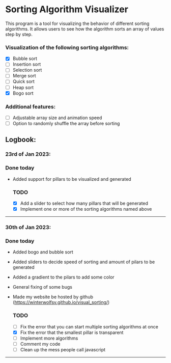 # Sorting Algorithm Visualizer

This program is a tool for visualizing the behavior of different sorting algorithms. It allows users to see how the
algorithm sorts an array of values step by step.

### Visualization of the following sorting algorithms:

- [X] Bubble sort
- [ ] Insertion sort
- [ ] Selection sort
- [ ] Merge sort
- [ ] Quick sort
- [ ] Heap sort
- [X] Bogo sort

### Additional features:

- [ ] Adjustable array size and animation speed
- [ ] Option to randomly shuffle the array before sorting

## Logbook:

### 23rd of Jan 2023:

### Done today

- Added support for pillars to be visualized and generated
  ### TODO

    - [X] Add a slider to select how many pillars that will be generated
    - [X] Implement one or more of the sorting algorithms named above

---

### 30th of Jan 2023:

### Done today

- Added bogo and bubble sort
- Added sliders to decide speed of sorting and amount of pilars to be generated
- Added a gradient to the pilars to add some color
- General fixing of some bugs
- Made my website be hosted by github (https://winterwolfsv.github.io/visual_sorting/)

  ### TODO

    - [ ] Fix the error that you can start multiple sorting algorithms at once
    - [X] Fix the error that the smallest pillar is transparent
    - [ ] Implement more algorithms
    - [ ] Comment my code
    - [ ] Clean up the mess people call javascript

---
